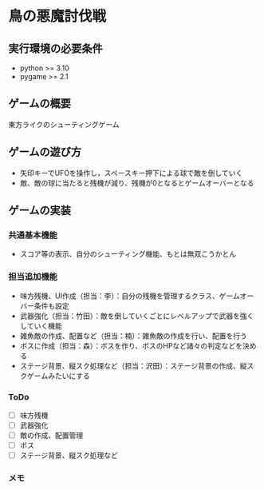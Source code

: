 # 鳥の悪魔討伐戦

## 実行環境の必要条件
* python >= 3.10
* pygame >= 2.1

## ゲームの概要
東方ライクのシューティングゲーム

## ゲームの遊び方
* 矢印キーでUFOを操作し，スペースキー押下による球で敵を倒していく
* 敵、敵の球に当たると残機が減り、残機が0となるとゲームオーバーとなる

## ゲームの実装
### 共通基本機能
* スコア等の表示、自分のシューティング機能、もとは無双こうかとん

### 担当追加機能
* 味方残機、UI作成（担当：李）：自分の残機を管理するクラス、ゲームオーバー条件も設定
* 武器強化（担当：竹田）：敵を倒していくごとにレベルアップで武器を強くしていく機能
* 雑魚敵の作成、配置など（担当：楠）：雑魚敵の作成を行い、配置を行う
* ボスに作成（担当：森）：ボスを作り、ボスのHPなど諸々の判定などを決める
* ステージ背景、縦スク処理など（担当：沢田）：ステージ背景の作成、縦スクゲームみたいにする

### ToDo
- [ ] 味方残機
- [ ] 武器強化
- [ ] 敵の作成、配置管理
- [ ] ボス
- [ ] ステージ背景、縦スク処理など

### メモ
